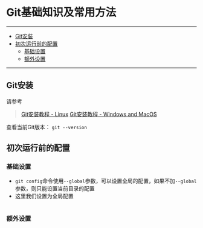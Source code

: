 # Git基础知识及常用方法


---------------------

- [Git安装](#git安装)
- [初次运行前的配置](#初次运行前的配置)
  - [基础设置](#基础设置)
  - [额外设置](#额外设置)

-----------------

## Git安装

请参考
> [Git安装教程 - Linux](https://git-scm.com/download/linux)
  [Git安装教程 - Windows and MacOS](https://www.liaoxuefeng.com/wiki/896043488029600/896067074338496)

查看当前Git版本： `git --version`

## 初次运行前的配置

### 基础设置

- `git config`命令使用`--global`参数，可以设置全局的配置，如果不加`--global`参数，则只能设置当前目录的配置
- 这里我们设置为全局配置

```text

```

### 额外设置
